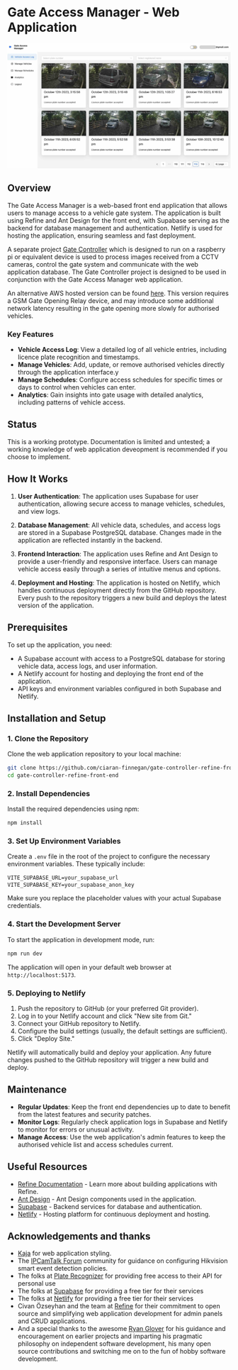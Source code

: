 
# Gate Access Manager - Web Application

![Gate Access Manager](https://github.com/ciaran-finnegan/gate-controller/blob/master/redacted_gate_access_manager.jpg)

## Overview

The Gate Access Manager is a web-based front end application that allows users to manage access to a vehicle gate system. The application is built using Refine and Ant Design for the front end, with Supabase serving as the backend for database management and authentication. Netlify is used for hosting the application, ensuring seamless and fast deployment.

A separate project [Gate Controller](https://github.com/ciaran-finnegan/gate-controller/blob/master/README.md) which is designed to run on a raspberry pi or equivalent device is used to process images received from a CCTV cameras, control the gate system and communicate with the web application database. The Gate Controller project is designed to be used in conjunction with the Gate Access Manager web application.

An alternative AWS hosted version can be found [here](https://github.com/ciaran-finnegan/License-Plate-Recognition-Notifier). This version requires a GSM Gate Opening Relay device, and may introduce some additional network latency resulting in the gate opening more slowly for authorised vehicles.

### Key Features

- **Vehicle Access Log**: View a detailed log of all vehicle entries, including licence plate recognition and timestamps.
- **Manage Vehicles**: Add, update, or remove authorised vehicles directly through the application interface.y 
- **Manage Schedules**: Configure access schedules for specific times or days to control when vehicles can enter.
- **Analytics**: Gain insights into gate usage with detailed analytics, including patterns of vehicle access.

## Status
This is a working prototype. Documentation is limited and untested; a working knowledge of web application deveopment is recommended if you choose to implement.

## How It Works

1. **User Authentication**: The application uses Supabase for user authentication, allowing secure access to manage vehicles, schedules, and view logs.

2. **Database Management**: All vehicle data, schedules, and access logs are stored in a Supabase PostgreSQL database. Changes made in the application are reflected instantly in the backend.

3. **Frontend Interaction**: The application uses Refine and Ant Design to provide a user-friendly and responsive interface. Users can manage vehicle access easily through a series of intuitive menus and options.

4. **Deployment and Hosting**: The application is hosted on Netlify, which handles continuous deployment directly from the GitHub repository. Every push to the repository triggers a new build and deploys the latest version of the application.

## Prerequisites

To set up the application, you need:

- A Supabase account with access to a PostgreSQL database for storing vehicle data, access logs, and user information.
- A Netlify account for hosting and deploying the front end of the application.
- API keys and environment variables configured in both Supabase and Netlify.

## Installation and Setup

### 1. Clone the Repository

Clone the web application repository to your local machine:

```bash
git clone https://github.com/ciaran-finnegan/gate-controller-refine-front-end
cd gate-controller-refine-front-end
```

### 2. Install Dependencies

Install the required dependencies using npm:

```bash
npm install
```

### 3. Set Up Environment Variables

Create a `.env` file in the root of the project to configure the necessary environment variables. These typically include:

```plaintext
VITE_SUPABASE_URL=your_supabase_url
VITE_SUPABASE_KEY=your_supabase_anon_key
```

Make sure you replace the placeholder values with your actual Supabase credentials.

### 4. Start the Development Server

To start the application in development mode, run:

```bash
npm run dev
```

The application will open in your default web browser at `http://localhost:5173`.

### 5. Deploying to Netlify

1. Push the repository to GitHub (or your preferred Git provider).
2. Log in to your Netlify account and click "New site from Git."
3. Connect your GitHub repository to Netlify.
4. Configure the build settings (usually, the default settings are sufficient).
5. Click "Deploy Site."

Netlify will automatically build and deploy your application. Any future changes pushed to the GitHub repository will trigger a new build and deploy.

## Maintenance

- **Regular Updates**: Keep the front end dependencies up to date to benefit from the latest features and security patches.
- **Monitor Logs**: Regularly check application logs in Supabase and Netlify to monitor for errors or unusual activity.
- **Manage Access**: Use the web application's admin features to keep the authorised vehicle list and access schedules current.

## Useful Resources

- [Refine Documentation](https://refine.dev/docs) - Learn more about building applications with Refine.
- [Ant Design](https://ant.design/) - Ant Design components used in the application.
- [Supabase](https://supabase.io/) - Backend services for database and authentication.
- [Netlify](https://www.netlify.com/) - Hosting platform for continuous deployment and hosting.


## Acknowledgements and thanks
- [Kaja](https://github.com/kaja-osojnik) for web application styling.
- The [IPCamTalk Forum](https://ipcamtalk.com) community for guidance on configuring Hikvision smart event detection policies.
- The folks at [Plate Recognizer](https://platerecognizer.com/) for providing free access to their API for personal use
- The folks at [Supabase](https://supabase.io/) for providing a free tier for their services
- The folks at [Netlify](https://netlify.com) for providing a free tier for their services
- Civan Özseyhan and the team at [Refine](https://refine.dev/about/) for their commitment to open source and simplifying web application development for admin panels and CRUD applications.
- And a special thanks to the awesome [Ryan Glover](http://www.ryanglover.net/information) for his guidance and encouragement on earlier projects and imparting his pragmatic philosophy on independent software development, his many open source contributions and switching me on to the fun of hobby software development.


